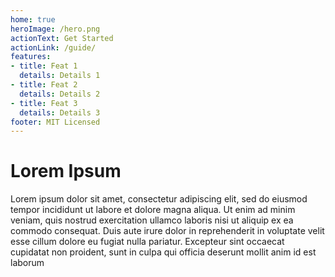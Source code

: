 ```yaml
---
home: true
heroImage: /hero.png
actionText: Get Started
actionLink: /guide/
features:
- title: Feat 1
  details: Details 1
- title: Feat 2
  details: Details 2
- title: Feat 3
  details: Details 3
footer: MIT Licensed
---
```


# Lorem Ipsum

Lorem ipsum dolor sit amet, consectetur adipiscing elit, sed do eiusmod tempor incididunt ut labore et dolore magna aliqua. Ut enim ad minim veniam, quis nostrud exercitation ullamco laboris nisi ut aliquip ex ea commodo consequat. Duis aute irure dolor in reprehenderit in voluptate velit esse cillum dolore eu fugiat nulla pariatur. Excepteur sint occaecat cupidatat non proident, sunt in culpa qui officia deserunt mollit anim id est laborum
